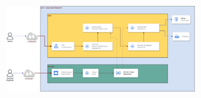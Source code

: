![alt text](https://github.com/ibranibeny/demo_bitnami-intel-nginx_gke/blob/main/bitnami-intel-nginx-wp.jpg?raw=true)
